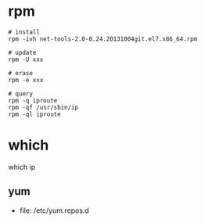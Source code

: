 # rpm
```
# install
rpm -ivh net-tools-2.0-0.24.20131004git.el7.x86_64.rpm

# update
rpm -U xxx

# erase
rpm -e xxx

# query
rpm -q iproute
rpm -qf /usr/sbin/ip
rpm -ql iproute
```

# which
which ip

## yum
- file: /etc/yum.repos.d
